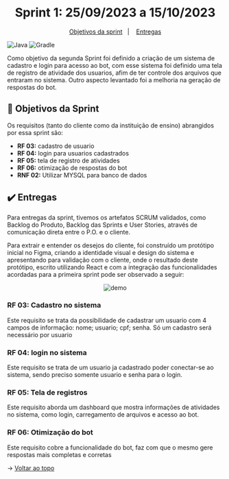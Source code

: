 <span id="topo">

<h1 align="center">Sprint 1: 25/09/2023 a 15/10/2023</h1>

<p align="center">
    <a href="#objetivos">Objetivos da sprint</a> &nbsp |&nbsp &nbsp
    <a href="#entregas">Entregas</a>
</p>

![Java](https://img.shields.io/badge/java-%23ED8B00.svg?style=for-the-badge&logo=openjdk&logoColor=white) ![Gradle](https://img.shields.io/badge/Gradle-02303A.svg?style=for-the-badge&logo=Gradle&logoColor=white)

Como objetivo da segunda Sprint foi definido a criação de um sistema de cadastro e login para acesso ao bot, com esse sistema foi definido uma tela de registro de atividade dos usuarios, afim de ter controle dos arquivos que entraram no sistema. Outro aspecto levantado foi a melhoria na geração de respostas do bot.

<span id="objetivos">
    
## :dart: Objetivos da Sprint
Os requisitos (tanto do cliente como da instituição de ensino) abrangidos por essa sprint são:
- **RF 03:** cadastro de usuario
- **RF 04:** login para usuarios cadastrados
- **RF 05:** tela de registro de atividades
- **RF 06:** otimização de respostas do bot
- **RNF 02:** Utilizar MYSQL para banco de dados

<span id="entregas">
        
## :heavy_check_mark: Entregas
Para entregas da sprint, tivemos os artefatos SCRUM validados, como Backlog do Produto, Backlog das Sprints e User Stories, através de comunicação direta entre o P.O. e o cliente.

Para extrair e entender os desejos do cliente, foi construído um protótipo inicial no Figma, criando a identidade visual e design do sistema e apresentando para validação com o cliente, onde o resultado deste protótipo, escrito utilizando React e com a integração das funcionalidades acordadas para a primeira sprint pode ser observado a seguir:

<div align="center">

![demo](./demo-sprint2.gif)
</div>


### RF 03: Cadastro no sistema
Este requisito se trata da possibilidade de cadastrar um usuario com 4 campos de informação: nome; usuario; cpf; senha. Só um cadastro será necessário por usuario

### RF 04: login no sistema
Este requisito se trata de um usuario ja cadastrado poder conectar-se ao sistema, sendo preciso somente usuario e senha para o login.

### RF 05: Tela de registros
Este requisito aborda um dashboard que mostra informações de atividades no sistema, como login, carregamento de arquivos e acesso ao bot.

### RF 06: Otimização do bot
Este requisito cobre a funcionalidade do bot, faz com que o mesmo gere respostas mais completas e corretas



→ [Voltar ao topo](#topo)
